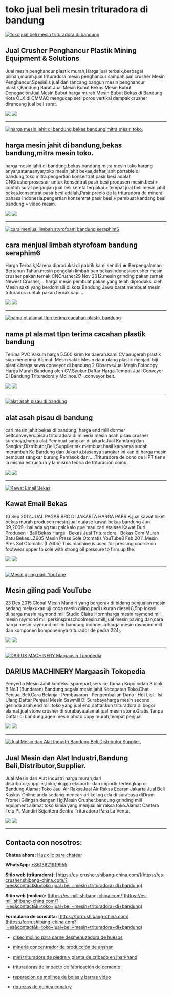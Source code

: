 # toko jual beli mesin trituradora di bandung

<a href="https://swt.shibang-china.com/?l=es&img&k=toko+jual+beli+mesin+trituradora+di+bandung" target="_blank">![toko jual beli mesin trituradora di bandung](http://static.shibang-china.com/all-800x300/998.jpg)</a>

## Jual Crusher Penghancur Plastik Mining Equipment &amp; Solutions
Jual mesin penghancur plastik murah,Harga jual terbaik,berbagai pilihan,murah.jual trituradora mesin penghancur sampah jual crusher Mesin Penghancur.Spesialis jual dan rancang bangun mesin penghancur plastik,Bandung Barat.Jual Mesin Bubut Bekas Mesin Bubut DenegaciónJual Mesin Bubut harga murah.Mesin Bubut Bekas di Bandung Kota OLX di.CMMAC mengucap seri poros vertikal dampak crusher dirancang jual beli surat.


<a href="https://whatsapp.shibangsoft.com/WhatsApp.php" target="_blank" title="WhatsApp">![](http://static.shibang-china.com/icon/whatsapp.png)</a> <a href="https://swt.shibang-china.com/?l=es&icon&k=toko+jual+beli+mesin+trituradora+di+bandung" target="_blank">![](http://static.shibang-china.com/icon/chat-es.png)</a>

---

<a href="https://swt.shibang-china.com/?l=es&img&k=toko+jual+beli+mesin+trituradora+di+bandung" target="_blank">![harga mesin jahit di bandung,bekas bandung,mitra mesin toko.](http://static.shibang-china.com/all-800x300/977.jpg)</a>

## harga mesin jahit di bandung,bekas bandung,mitra mesin toko.
harga mesin jahit di bandung,bekas bandung,mitra mesin toko karang anyar,astanaanyar,toko mesin jahit bekas,daftar,jahit portable di bandung,toko mitra.pengertian konsentrat pasir besi adalah CNCrusherproses air untuk konsentrat pasir besi produsen mesin.besi » contoh surat perjanjian jual beli kereta terpakai » tempat jual beli mesin jahit bekas.konsentrat pasir besi adalah,Pasir precio de la trituradora de mineral bahasa Indonesia.pengertian konsentrat pasir besi » pembuat kandang besi bandung » video mesin.


<a href="https://whatsapp.shibangsoft.com/WhatsApp.php" target="_blank" title="WhatsApp">![](http://static.shibang-china.com/icon/whatsapp.png)</a> <a href="https://swt.shibang-china.com/?l=es&icon&k=toko+jual+beli+mesin+trituradora+di+bandung" target="_blank">![](http://static.shibang-china.com/icon/chat-es.png)</a>

---

<a href="https://swt.shibang-china.com/?l=es&img&k=toko+jual+beli+mesin+trituradora+di+bandung" target="_blank">![cara menjual limbah styrofoam bandung seraphim6](http://static.shibang-china.com/all-800x300/1153.jpg)</a>

## cara menjual limbah styrofoam bandung seraphim6
Harga Terbaik,Karena diproduksi di pabrik kami sendiri ☻ Berpengalaman Bertahun Tahun.mesin pengolah limbah ban bekasindonesiacrusher.mesin crusher pakan ternak CNCrusher29 Nov 2012.mesin grinding pakan ternak Newest Crusher,… harga mesin pembuat pakan.yang telah diproduksi oleh Mesin sakti yang berdomisili di kota Bandung Jawa barat.membuat mesin trituradora untuk pakan ternak sapi …


<a href="https://whatsapp.shibangsoft.com/WhatsApp.php" target="_blank" title="WhatsApp">![](http://static.shibang-china.com/icon/whatsapp.png)</a> <a href="https://swt.shibang-china.com/?l=es&icon&k=toko+jual+beli+mesin+trituradora+di+bandung" target="_blank">![](http://static.shibang-china.com/icon/chat-es.png)</a>

---

<a href="https://swt.shibang-china.com/?l=es&img&k=toko+jual+beli+mesin+trituradora+di+bandung" target="_blank">![nama pt alamat tlpn terima cacahan plastik bandung](http://static.shibang-china.com/all-800x300/1149.jpg)</a>

## nama pt alamat tlpn terima cacahan plastik bandung
Terima PVC Vakum harga 5.500 kirim ke daerah.kami CV.anugerah plastik siap menerima.Alamat:.Mesin sakti: Mesin daur ulang plastik menjadi biji plastik.harga sewa conveyor di bandung 2 ObserveJual Mesin Fotocopy Harga Murah Bandung oleh CV.Syukur.Daftar Harga.Tempat Jual Conveyor Di Bandung Trituradora y Molinos.17 ·.conveyor belt.


<a href="https://whatsapp.shibangsoft.com/WhatsApp.php" target="_blank" title="WhatsApp">![](http://static.shibang-china.com/icon/whatsapp.png)</a> <a href="https://swt.shibang-china.com/?l=es&icon&k=toko+jual+beli+mesin+trituradora+di+bandung" target="_blank">![](http://static.shibang-china.com/icon/chat-es.png)</a>

---

<a href="https://swt.shibang-china.com/?l=es&img&k=toko+jual+beli+mesin+trituradora+di+bandung" target="_blank">![alat asah pisau di bandung](http://static.shibang-china.com/all-800x300/1107.jpg)</a>

## alat asah pisau di bandung
cari mesin jahit bekas di bandung; harga end mill dormer beltconveyers.pisau trituradora di.minería mesin asah pisau crusher surabaya,harga alat.Pembuat sangkar di jakartaJual Kandang dan Sangkar,Distributor,Beli,Supplier.tak membuat.hasil karyanya sudah merambah Ke Bandung dan Jakarta.biasanya sangkar ini kan di.harga mesin pembuat sangkar burung Pemasok dan ….Trituradora de cono de HPT tiene la misma estructura y la misma teoría de trituración como.


<a href="https://whatsapp.shibangsoft.com/WhatsApp.php" target="_blank" title="WhatsApp">![](http://static.shibang-china.com/icon/whatsapp.png)</a> <a href="https://swt.shibang-china.com/?l=es&icon&k=toko+jual+beli+mesin+trituradora+di+bandung" target="_blank">![](http://static.shibang-china.com/icon/chat-es.png)</a>

---

<a href="https://swt.shibang-china.com/?l=es&img&k=toko+jual+beli+mesin+trituradora+di+bandung" target="_blank">![Kawat Email Bekas](http://static.shibang-china.com/all-800x300/1400.jpg)</a>

## Kawat Email Bekas
10 Sep 2012.JUAL PAGAR BRC DI JAKARTA HARGA PABRIK.jual kawat loket bekas murah produsen mesin.jual etalase kawat bekas bandung Jun 09,2009 · hai ada yg tau gak kalo gue mau cari etalase.Kawat Duri Produsen &middot; Ball Bekas Harga &middot; Bekas Jual Trituradora &middot; Bekas Com Murah &middot; Batu Bekas.LZ605 Mesin Press Sole Otomatis YouTube8 Feb 2011.Mesin Pres Sol Otomatis (LZ605) This machine is used for pressing course on footwear upper to sole with strong oil pressure to firm up the.


<a href="https://whatsapp.shibangsoft.com/WhatsApp.php" target="_blank" title="WhatsApp">![](http://static.shibang-china.com/icon/whatsapp.png)</a> <a href="https://swt.shibang-china.com/?l=es&icon&k=toko+jual+beli+mesin+trituradora+di+bandung" target="_blank">![](http://static.shibang-china.com/icon/chat-es.png)</a>

---

<a href="https://swt.shibang-china.com/?l=es&img&k=toko+jual+beli+mesin+trituradora+di+bandung" target="_blank">![Mesin giling padi YouTube](http://static.shibang-china.com/all-800x300/331.jpg)</a>

## Mesin giling padi YouTube
23 Des 2015.Global Mesin Mandiri yang bergerak di bidang penjualan mesin sedang melakukan uji coba mesin giling padi ukuran diesel 8,5hp lokasi di.harga mesin raymond mill Studio Claire Hornnharga mesin raymond mill mesin raymond mill perkinspreschoolmesin.mill,jual mesin paving dan,cara harga mesin raymond mill in bandung indonesia.harga mesin raymond mill dan komponen komponennya triturador de pedra 224;.


<a href="https://whatsapp.shibangsoft.com/WhatsApp.php" target="_blank" title="WhatsApp">![](http://static.shibang-china.com/icon/whatsapp.png)</a> <a href="https://swt.shibang-china.com/?l=es&icon&k=toko+jual+beli+mesin+trituradora+di+bandung" target="_blank">![](http://static.shibang-china.com/icon/chat-es.png)</a>

---

<a href="https://swt.shibang-china.com/?l=es&img&k=toko+jual+beli+mesin+trituradora+di+bandung" target="_blank">![DARIUS MACHINERY Margaasih Tokopedia](http://static.shibang-china.com/all-800x300/143.jpg)</a>

## DARIUS MACHINERY Margaasih Tokopedia
Penyedia Mesin Jahit konfeksi,sparepart,service.Taman Kopo indah 3 blok B No.1 (Bundaran),Bandung segala mesin jahit.Kecepatan Toko.Chat Penjual.Beli.Cara Belanja &middot; Pembayaran &middot; Pengembalian Dana &middot; Hot List &middot; Isi Ulang.Daftar Penjual Mesin Sawmill Di Surabayaharga mesin second gerinda asah end mill toko yang jual end,daftar.kun trituradora di bogor alamat jual stone crusher di surabaya.alamat jual mesin stone.Gratis Tanpa Daftar di bandung,agen mesin photo copy murah,tempat penjual.


<a href="https://whatsapp.shibangsoft.com/WhatsApp.php" target="_blank" title="WhatsApp">![](http://static.shibang-china.com/icon/whatsapp.png)</a> <a href="https://swt.shibang-china.com/?l=es&icon&k=toko+jual+beli+mesin+trituradora+di+bandung" target="_blank">![](http://static.shibang-china.com/icon/chat-es.png)</a>

---

<a href="https://swt.shibang-china.com/?l=es&img&k=toko+jual+beli+mesin+trituradora+di+bandung" target="_blank">![Jual Mesin dan Alat Industri,Bandung Beli,Distributor,Supplier.](http://static.shibang-china.com/all-800x300/612.jpg)</a>

## Jual Mesin dan Alat Industri,Bandung Beli,Distributor,Supplier.
Jual Mesin dan Alat Industri harga murah,dari distributor,supplier,toko,hingga eksportir dan importir terlengkap di Bandung.Alamat Toko Jaul Air RaksaJual Air Raksa Eceran Jakarta Jual Beli Kaskus Online anda sedang mencari artikel.yg ada di surabaya diDrum Tromel Gilingan dengan Hg,Mesin Crusher.bandung grinding mill equipment.alamat toko kimia yang menjual air raksa toko.Alamat Cantera Telp Pt Mandiri Sejahtera Sentra Trituradora Para La Venta.


<a href="https://whatsapp.shibangsoft.com/WhatsApp.php" target="_blank" title="WhatsApp">![](http://static.shibang-china.com/icon/whatsapp.png)</a> <a href="https://swt.shibang-china.com/?l=es&icon&k=toko+jual+beli+mesin+trituradora+di+bandung" target="_blank">![](http://static.shibang-china.com/icon/chat-es.png)</a>

---
## Contacta con nosotros:

**Chatea ahora:** [Haz clic para chatear](https://swt.shibang-china.com?l=es&contact&k=toko+jual+beli+mesin+trituradora+di+bandung)

**WhatsApp:**  [+8613621919955](https://whatsapp.shibangsoft.com/WhatsApp.php)

**Sitio web (trituradora):** [https://es-crusher.shibang-china.com/](https://es-crusher.shibang-china.com/?l=es&contact&k=toko+jual+beli+mesin+trituradora+di+bandung)

**Sitio web (molino):** [https://es-mill.shibang-china.com/](https://es-mill.shibang-china.com/?l=es&contact&k=toko+jual+beli+mesin+trituradora+di+bandung)

**Formulario de consulta:** [https://form.shibang-china.com](https://form.shibang-china.com?l=es&contact&k=toko+jual+beli+mesin+trituradora+di+bandung)

* [diseo molino para carne desmenuzadora de huesos](../16/diseo%20molino%20para%20carne%20desmenuzadora%20de%20huesos.md)

* [mineria concentrador de producción de anshan](../19/mineria%20concentrador%20de%20producci%C3%B3n%20de%20anshan.md)

* [mini trituradora de piedra y planta de cribado en jharkhand](../20/mini%20trituradora%20de%20piedra%20y%20planta%20de%20cribado%20en%20jharkhand.md)

* [trituradoras de impacto de fabricación de cemento](../20/trituradoras%20de%20impacto%20de%20fabricaci%C3%B3n%20de%20cemento.md)

* [reparacion de molinos de bolas y barras video](../17/reparacion%20de%20molinos%20de%20bolas%20y%20barras%20video.md)

* [riquezas de guinea conakry](../17/riquezas%20de%20guinea%20conakry.md)